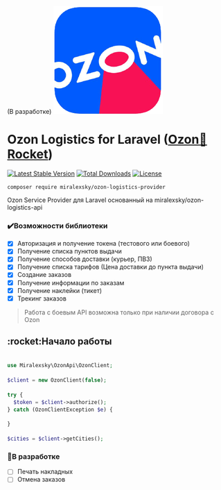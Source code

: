 (В разработке)
![ozon](https://github.com/MirAlexSky/ozon-logistics-api/blob/master/Ozon.png "Ozon")
# Ozon Logistics for Laravel ([Ozon:rocket:Rocket](https://rocket.ozon.ru/))
[![Latest Stable Version](http://poser.pugx.org/miralexsky/ozon-logistics-api/v)](https://packagist.org/packages/miralexsky/ozon-logistics-api)
[![Total Downloads](http://poser.pugx.org/miralexsky/ozon-logistics-api/downloads)](https://packagist.org/packages/miralexsky/ozon-logistics-api)
[![License](http://poser.pugx.org/miralexsky/ozon-logistics-api/license)](https://packagist.org/packages/miralexsky/ozon-logistics-api)
```
composer require miralexsky/ozon-logistics-provider
```
Ozon Service Provider для Laravel основанный на miralexsky/ozon-logistics-api

### :heavy_check_mark:Возможности библиотеки
- [X] Авторизация и получение токена (тестового или боевого)
- [X] Получение списка пунктов выдачи
- [X] Получение способов доставки (курьер, ПВЗ)
- [X] Получение списка тарифов (Цена доставки до пункта выдачи)
- [X] Создание заказов
- [X] Получение информации по заказам
- [X] Получение наклейки (тикет)
- [X] Трекинг заказов

> Работа с боевым API возможна только при наличии договора с Ozon

<h2>:rocket:Начало работы</h2>

```php

use Miralexsky\OzonApi\OzonClient;

$client = new OzonClient(false);

try {
  $token = $client->authorize(); 
} catch (OzonClientException $e) { 
  
} 

$cities = $client->getCities();
```
### :dart:В разработке
- [ ] Печать накладных
- [ ] Отмена заказов
